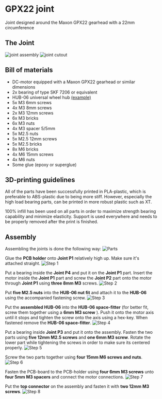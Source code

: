 # GPX22 joint
Joint designed around the Maxon GPX22 gearhead with a 22mm circumference

## The Joint
![joint assembly](./img/22mm_joint_assembly.jpg)
![joint cutout](./img/22mm_joint_assembly_cutout.jpg)

## Bill of materials
* DC-motor equipped with a Maxon GPX22 gearhead or similar dimensions
* 2x bearing of type SKF 7206 or equivalent
* HUB-06 universal wheel hub [(example)](http://www.electrokit.com/hub06-universellt-nav-4mm-par.44892)
* 5x M3 6mm screws
* 4x M3 8mm screws
* 2x M3 12mm screws
* 6x M3 bricks
* 6x M3 nuts
* 4x M3 spacer 5/5mm 
* 5x M2.5 nuts
* 5x M2.5 12mm screws
* 5x M2.5 bricks
* 8x M6 bricks
* 4x M6 15mm screws
* 4x M6 nuts
* Some glue (epoxy or superglue)

## 3D-printing guidelines
All of the parts have been successfully printed in PLA-plastic, which is preferable to ABS-plastic due to being more stiff. However, especially the high load bearing parts, can be printed in more robust plastic such as XT.

100% infill has been used on all parts in order to maximize strength bearing capability and minimize elasticity. Support is used everywhere and needs to be properly removed after the print is finished.

## Assembly
Assembling the joints is done the following way:
![Parts](./img/Assembly_Parts_Labeled.JPG)

Glue the **PCB holder** onto **Joint P1** relatively high up. Make sure it's attached straight.
![Step 1](./img/Assembly_1.JPG)

Put a bearing inside the **Joint P4** and put it on the **Joint P1** part. Insert the motor inside the **Joint P1** part and screw the **Joint P2** part onto the motor through **Joint P1** using **three 8mm M3** screws.
![Step 2](./img/Assembly_2.JPG)

Put **five M2.5 nuts** into the **HUB-06 nut fit** and attach it to the **HUB-06** using the accompanied fastening screw.
![Step 3](./img/Assembly_3.JPG)

Put the **assembled HUB-06** into the **HUB-06 space-fitter** (for better fit, screw them together using a **6mm M3 screw** ). Push it onto the motor axis until it stops and tighten the screw onto the axis using a hex-key. When fastened remove the **HUB-06 space-fitter**.
![Step 4](./img/Assembly_4.JPG)

Put a bearing inside **Joint P3** and put it onto the assembly. Fasten the two parts using **five 12mm M2.5 screws** and **one 6mm M3 screw**. Rotate the lower part while tightening the screws in order to make sure its centered properly.
![Step 5](./img/Assembly_5.JPG)

Screw the two parts together using **four 15mm M6 screws and nuts**.
![Step 6](./img/Assembly_6.JPG)

Fasten the PCB-board to the PCB-holder using **four 6mm M3 screws** unto **four 5mm M3 spacers** and connect the motor connections.
![Step 7](./img/Assembly_7.JPG)

Put the **top connector** on the assembly and fasten it with **two 12mm M3 screws**.
![Step 8](./img/Assembly_8.JPG)



